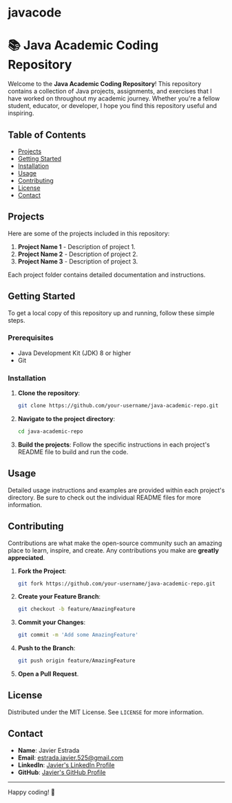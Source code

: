 # javacode

# 📚 Java Academic Coding Repository

Welcome to the **Java Academic Coding Repository**! This repository contains a collection of Java projects, assignments, and exercises that I have worked on throughout my academic journey. Whether you're a fellow student, educator, or developer, I hope you find this repository useful and inspiring.

## Table of Contents
- [Projects](#projects)
- [Getting Started](#getting-started)
- [Installation](#installation)
- [Usage](#usage)
- [Contributing](#contributing)
- [License](#license)
- [Contact](#contact)

## Projects
Here are some of the projects included in this repository:
1. **Project Name 1** - Description of project 1.
2. **Project Name 2** - Description of project 2.
3. **Project Name 3** - Description of project 3.

Each project folder contains detailed documentation and instructions.

## Getting Started
To get a local copy of this repository up and running, follow these simple steps.

### Prerequisites
- Java Development Kit (JDK) 8 or higher
- Git

### Installation
1. **Clone the repository**:
    ```sh
    git clone https://github.com/your-username/java-academic-repo.git
    ```
2. **Navigate to the project directory**:
    ```sh
    cd java-academic-repo
    ```
3. **Build the projects**:
    Follow the specific instructions in each project's README file to build and run the code.

## Usage
Detailed usage instructions and examples are provided within each project's directory. Be sure to check out the individual README files for more information.

## Contributing
Contributions are what make the open-source community such an amazing place to learn, inspire, and create. Any contributions you make are **greatly appreciated**.

1. **Fork the Project**:
    ```sh
    git fork https://github.com/your-username/java-academic-repo.git
    ```
2. **Create your Feature Branch**:
    ```sh
    git checkout -b feature/AmazingFeature
    ```
3. **Commit your Changes**:
    ```sh
    git commit -m 'Add some AmazingFeature'
    ```
4. **Push to the Branch**:
    ```sh
    git push origin feature/AmazingFeature
    ```
5. **Open a Pull Request**.

## License
Distributed under the MIT License. See `LICENSE` for more information.

## Contact
- **Name**: Javier Estrada
- **Email**: estrada.javier.525@gmail.com
- **LinkedIn**: [Javier's LinkedIn Profile](https://www.linkedin.com/in/javier-p-estrada/)
- **GitHub**: [Javier's GitHub Profile](https://github.com/EstradaJavier)

---

Happy coding! 🎉

